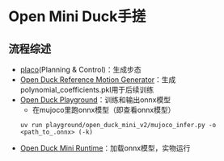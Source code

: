 # Open Mini Duck手搓

## 流程综述
 - [placo](https://github.com/Rhoban/placo)(Planning & Control)：生成步态
 - [Open Duck Reference Motion Generator](https://github.com/apirrone/Open_Duck_reference_motion_generator)：生成polynomial_coefficients.pkl用于后续训练
 - [Open Duck Playground](https://github.com/apirrone/Open_Duck_Playground)：训练和输出onnx模型
	- 在mujoco里跑onnx模型（即查看onnx模型）
	```
	uv run playground/open_duck_mini_v2/mujoco_infer.py -o <path_to_.onnx> (-k)
	```
 - [Open Duck Mini Runtime](https://github.com/apirrone/Open_Duck_Mini_Runtime)：加载onnx模型，实物运行